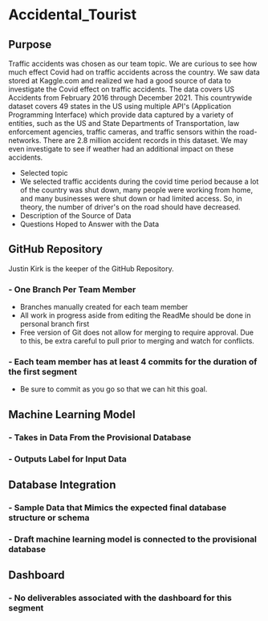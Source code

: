 # Accidental_Tourist
## Purpose 
Traffic accidents was chosen as our team topic. We are curious to see how much effect Covid had on traffic accidents across the country. We saw data stored at Kaggle.com and realized we had a good source of data to investigate the Covid effect on traffic accidents. The data covers US Accidents from February 2016 through December 2021. This countrywide dataset covers 49 states in the US using multiple API's (Application Programming Interface) which provide data captured by a variety of entities, such as the US and State Departments of Transportation, law enforcement agencies, traffic cameras, and traffic sensors within the road-networks. There are 2.8 million accident records in this dataset. We may even investigate to see if weather had an additional impact on these accidents.
- Selected topic
- We selected traffic accidents during the covid time period because a lot of the country was shut down, many people were working from home, and many businesses were shut down or had limited access. So, in theory, the number of driver's on the road should have decreased.
- Description of the Source of Data
- Questions Hoped to Answer with the Data
## GitHub Repository
Justin Kirk is the keeper of the GitHub Repository.
### - One Branch Per Team Member
 - Branches manually created for each team member
 - All work in progress aside from editing the ReadMe should be done in personal branch first
 - Free version of Git does not allow for merging to require approval. Due to this, be extra careful to pull prior to merging and watch for conflicts.
### - Each team member has at least 4 commits for the duration of the first segment
 - Be sure to commit as you go so that we can hit this goal.
## Machine Learning Model
### - Takes in Data From the Provisional Database
### - Outputs Label for Input Data
## Database Integration
### - Sample Data that Mimics the expected final database structure or schema
### - Draft machine learning model is connected to the provisional database
## Dashboard
### - No deliverables associated with the dashboard for this segment
